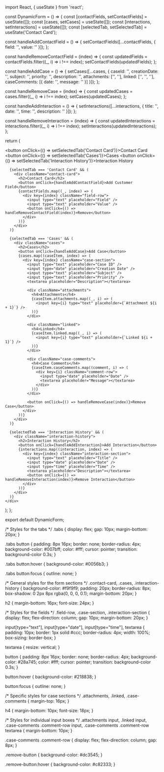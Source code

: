 import React, { useState } from 'react';

const DynamicForm = () => {
  const [contactFields, setContactFields] = useState([]);
  const [cases, setCases] = useState([]);
  const [interactions, setInteractions] = useState([]);
  const [selectedTab, setSelectedTab] = useState('Contact Card');

  const handleAddContactField = () => {
    setContactFields([...contactFields, { field: '', value: '' }]);
  };

  const handleRemoveContactField = (index) => {
    const updatedFields = contactFields.filter((_, i) => i !== index);
    setContactFields(updatedFields);
  };

  const handleAddCase = () => {
    setCases([...cases, {
      caseId: '',
      creationDate: '',
      subject: '',
      priority: '',
      description: '',
      attachments: ['', ''],
      linked: ['', '', ''],
      caseComments: [{ date: '', message: '' }]
    }]);
  };

  const handleRemoveCase = (index) => {
    const updatedCases = cases.filter((_, i) => i !== index);
    setCases(updatedCases);
  };

  const handleAddInteraction = () => {
    setInteractions([...interactions, { title: '', date: '', time: '', description: '' }]);
  };

  const handleRemoveInteraction = (index) => {
    const updatedInteractions = interactions.filter((_, i) => i !== index);
    setInteractions(updatedInteractions);
  };

  return (
    <div>
      <div className="tabs">
        <button onClick={() => setSelectedTab('Contact Card')}>Contact Card</button>
        <button onClick={() => setSelectedTab('Cases')}>Cases</button>
        <button onClick={() => setSelectedTab('Interaction History')}>Interaction History</button>
      </div>

      {selectedTab === 'Contact Card' && (
        <div className="contact-card">
          <h2>Contact Card</h2>
          <button onClick={handleAddContactField}>Add Customer Field</button>
          {contactFields.map((_, index) => (
            <div key={index} className="field-row">
              <input type="text" placeholder="Field" />
              <input type="text" placeholder="Value" />
              <button onClick={() => handleRemoveContactField(index)}>Remove</button>
            </div>
          ))}
        </div>
      )}

      {selectedTab === 'Cases' && (
        <div className="cases">
          <h2>Cases</h2>
          <button onClick={handleAddCase}>Add Case</button>
          {cases.map((caseItem, index) => (
            <div key={index} className="case-section">
              <input type="text" placeholder="Case ID" />
              <input type="date" placeholder="Creation Date" />
              <input type="text" placeholder="Subject" />
              <input type="text" placeholder="Priority" />
              <textarea placeholder="Description"></textarea>

              <div className="attachments">
                <h4>Attachments</h4>
                {caseItem.attachments.map((_, i) => (
                  <input key={i} type="text" placeholder={`Attachment ${i + 1}`} />
                ))}
              </div>

              <div className="linked">
                <h4>Linked</h4>
                {caseItem.linked.map((_, i) => (
                  <input key={i} type="text" placeholder={`Linked ${i + 1}`} />
                ))}
              </div>

              <div className="case-comments">
                <h4>Case Comments</h4>
                {caseItem.caseComments.map((comment, i) => (
                  <div key={i} className="comment-row">
                    <input type="date" placeholder="Date" />
                    <textarea placeholder="Message"></textarea>
                  </div>
                ))}
              </div>

              <button onClick={() => handleRemoveCase(index)}>Remove Case</button>
            </div>
          ))}
        </div>
      )}

      {selectedTab === 'Interaction History' && (
        <div className="interaction-history">
          <h2>Interaction History</h2>
          <button onClick={handleAddInteraction}>Add Interaction</button>
          {interactions.map((interaction, index) => (
            <div key={index} className="interaction-section">
              <input type="text" placeholder="Title" />
              <input type="date" placeholder="Date" />
              <input type="time" placeholder="Time" />
              <textarea placeholder="Description"></textarea>
              <button onClick={() => handleRemoveInteraction(index)}>Remove Interaction</button>
            </div>
          ))}
        </div>
      )}
    </div>
  );
};

export default DynamicForm;




/* Styles for the tabs */
.tabs {
  display: flex;
  gap: 10px;
  margin-bottom: 20px;
}

.tabs button {
  padding: 8px 16px;
  border: none;
  border-radius: 4px;
  background-color: #007bff;
  color: #fff;
  cursor: pointer;
  transition: background-color 0.3s;
}

.tabs button:hover {
  background-color: #0056b3;
}

.tabs button:focus {
  outline: none;
}

/* General styles for the form sections */
.contact-card, .cases, .interaction-history {
  background-color: #f9f9f9;
  padding: 20px;
  border-radius: 8px;
  box-shadow: 0 2px 8px rgba(0, 0, 0, 0.1);
  margin-bottom: 20px;
}

h2 {
  margin-bottom: 16px;
  font-size: 24px;
}

/* Styles for the fields */
.field-row, .case-section, .interaction-section {
  display: flex;
  flex-direction: column;
  gap: 10px;
  margin-bottom: 20px;
}

input[type="text"],
input[type="date"],
input[type="time"],
textarea {
  padding: 10px;
  border: 1px solid #ccc;
  border-radius: 4px;
  width: 100%;
  box-sizing: border-box;
}

textarea {
  resize: vertical;
}

button {
  padding: 8px 16px;
  border: none;
  border-radius: 4px;
  background-color: #28a745;
  color: #fff;
  cursor: pointer;
  transition: background-color 0.3s;
}

button:hover {
  background-color: #218838;
}

button:focus {
  outline: none;
}

/* Specific styles for case sections */
.attachments, .linked, .case-comments {
  margin-top: 16px;
}

h4 {
  margin-bottom: 10px;
  font-size: 18px;
}

/* Styles for individual input boxes */
.attachments input,
.linked input,
.case-comments .comment-row input,
.case-comments .comment-row textarea {
  margin-bottom: 10px;
}

.case-comments .comment-row {
  display: flex;
  flex-direction: column;
  gap: 8px;
}

.remove-button {
  background-color: #dc3545;
}

.remove-button:hover {
  background-color: #c82333;
}
